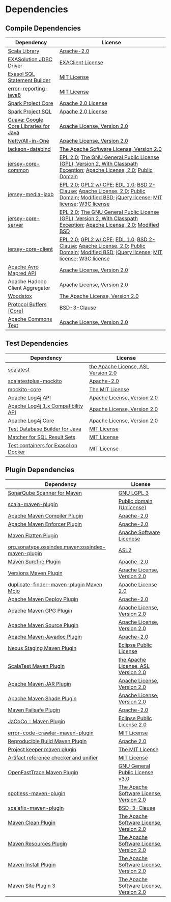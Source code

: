 <!-- @formatter:off -->
# Dependencies

## Compile Dependencies

| Dependency                                  | License                                                                                                                                                                                            |
| ------------------------------------------- | -------------------------------------------------------------------------------------------------------------------------------------------------------------------------------------------------- |
| [Scala Library][0]                          | [Apache-2.0][1]                                                                                                                                                                                    |
| [EXASolution JDBC Driver][2]                | [EXAClient License][3]                                                                                                                                                                             |
| [Exasol SQL Statement Builder][4]           | [MIT License][5]                                                                                                                                                                                   |
| [error-reporting-java8][6]                  | [MIT License][7]                                                                                                                                                                                   |
| [Spark Project Core][8]                     | [Apache 2.0 License][9]                                                                                                                                                                            |
| [Spark Project SQL][8]                      | [Apache 2.0 License][9]                                                                                                                                                                            |
| [Guava: Google Core Libraries for Java][10] | [Apache License, Version 2.0][11]                                                                                                                                                                  |
| [Netty/All-in-One][12]                      | [Apache License, Version 2.0][1]                                                                                                                                                                   |
| [jackson-databind][13]                      | [The Apache Software License, Version 2.0][14]                                                                                                                                                     |
| [jersey-core-common][15]                    | [EPL 2.0][16]; [The GNU General Public License (GPL), Version 2, With Classpath Exception][17]; [Apache License, 2.0][9]; [Public Domain][18]                                                      |
| [jersey-media-jaxb][19]                     | [EPL 2.0][16]; [GPL2 w/ CPE][17]; [EDL 1.0][20]; [BSD 2-Clause][21]; [Apache License, 2.0][9]; [Public Domain][18]; [Modified BSD][22]; [jQuery license][23]; [MIT license][24]; [W3C license][25] |
| [jersey-core-server][26]                    | [EPL 2.0][16]; [The GNU General Public License (GPL), Version 2, With Classpath Exception][17]; [Apache License, 2.0][9]; [Modified BSD][22]                                                       |
| [jersey-core-client][27]                    | [EPL 2.0][16]; [GPL2 w/ CPE][17]; [EDL 1.0][20]; [BSD 2-Clause][21]; [Apache License, 2.0][9]; [Public Domain][18]; [Modified BSD][22]; [jQuery license][23]; [MIT license][24]; [W3C license][25] |
| [Apache Avro Mapred API][28]                | [Apache License, Version 2.0][14]                                                                                                                                                                  |
| Apache Hadoop Client Aggregator             | [Apache License, Version 2.0][14]                                                                                                                                                                  |
| [Woodstox][29]                              | [The Apache License, Version 2.0][11]                                                                                                                                                              |
| [Protocol Buffers [Core]][30]               | [BSD-3-Clause][31]                                                                                                                                                                                 |
| [Apache Commons Text][32]                   | [Apache License, Version 2.0][14]                                                                                                                                                                  |

## Test Dependencies

| Dependency                                 | License                                   |
| ------------------------------------------ | ----------------------------------------- |
| [scalatest][33]                            | [the Apache License, ASL Version 2.0][34] |
| [scalatestplus-mockito][35]                | [Apache-2.0][34]                          |
| [mockito-core][36]                         | [The MIT License][37]                     |
| [Apache Log4j API][38]                     | [Apache License, Version 2.0][14]         |
| [Apache Log4j 1.x Compatibility API][39]   | [Apache License, Version 2.0][14]         |
| [Apache Log4j Core][40]                    | [Apache License, Version 2.0][14]         |
| [Test Database Builder for Java][41]       | [MIT License][42]                         |
| [Matcher for SQL Result Sets][43]          | [MIT License][44]                         |
| [Test containers for Exasol on Docker][45] | [MIT License][46]                         |

## Plugin Dependencies

| Dependency                                              | License                                        |
| ------------------------------------------------------- | ---------------------------------------------- |
| [SonarQube Scanner for Maven][47]                       | [GNU LGPL 3][48]                               |
| [scala-maven-plugin][49]                                | [Public domain (Unlicense)][50]                |
| [Apache Maven Compiler Plugin][51]                      | [Apache-2.0][14]                               |
| [Apache Maven Enforcer Plugin][52]                      | [Apache-2.0][14]                               |
| [Maven Flatten Plugin][53]                              | [Apache Software Licenese][14]                 |
| [org.sonatype.ossindex.maven:ossindex-maven-plugin][54] | [ASL2][11]                                     |
| [Maven Surefire Plugin][55]                             | [Apache-2.0][14]                               |
| [Versions Maven Plugin][56]                             | [Apache License, Version 2.0][14]              |
| [duplicate-finder-maven-plugin Maven Mojo][57]          | [Apache License 2.0][9]                        |
| [Apache Maven Deploy Plugin][58]                        | [Apache-2.0][14]                               |
| [Apache Maven GPG Plugin][59]                           | [Apache License, Version 2.0][14]              |
| [Apache Maven Source Plugin][60]                        | [Apache License, Version 2.0][14]              |
| [Apache Maven Javadoc Plugin][61]                       | [Apache-2.0][14]                               |
| [Nexus Staging Maven Plugin][62]                        | [Eclipse Public License][63]                   |
| [ScalaTest Maven Plugin][64]                            | [the Apache License, ASL Version 2.0][34]      |
| [Apache Maven JAR Plugin][65]                           | [Apache License, Version 2.0][14]              |
| [Apache Maven Shade Plugin][66]                         | [Apache License, Version 2.0][14]              |
| [Maven Failsafe Plugin][67]                             | [Apache-2.0][14]                               |
| [JaCoCo :: Maven Plugin][68]                            | [Eclipse Public License 2.0][69]               |
| [error-code-crawler-maven-plugin][70]                   | [MIT License][71]                              |
| [Reproducible Build Maven Plugin][72]                   | [Apache 2.0][11]                               |
| [Project keeper maven plugin][73]                       | [The MIT License][74]                          |
| [Artifact reference checker and unifier][75]            | [MIT License][76]                              |
| [OpenFastTrace Maven Plugin][77]                        | [GNU General Public License v3.0][78]          |
| [spotless-maven-plugin][79]                             | [The Apache Software License, Version 2.0][14] |
| [scalafix-maven-plugin][80]                             | [BSD-3-Clause][31]                             |
| [Maven Clean Plugin][81]                                | [The Apache Software License, Version 2.0][11] |
| [Maven Resources Plugin][82]                            | [The Apache Software License, Version 2.0][11] |
| [Maven Install Plugin][83]                              | [The Apache Software License, Version 2.0][11] |
| [Maven Site Plugin 3][84]                               | [The Apache Software License, Version 2.0][11] |

[0]: https://www.scala-lang.org/
[1]: https://www.apache.org/licenses/LICENSE-2.0
[2]: http://www.exasol.com
[3]: https://repo1.maven.org/maven2/com/exasol/exasol-jdbc/7.1.19/exasol-jdbc-7.1.19-license.txt
[4]: https://github.com/exasol/sql-statement-builder/
[5]: https://github.com/exasol/sql-statement-builder/blob/main/LICENSE
[6]: https://github.com/exasol/error-reporting-java/
[7]: https://github.com/exasol/error-reporting-java/blob/main/LICENSE
[8]: https://spark.apache.org/
[9]: http://www.apache.org/licenses/LICENSE-2.0.html
[10]: https://github.com/google/guava
[11]: http://www.apache.org/licenses/LICENSE-2.0.txt
[12]: https://netty.io/index.html
[13]: https://github.com/FasterXML/jackson
[14]: https://www.apache.org/licenses/LICENSE-2.0.txt
[15]: https://projects.eclipse.org/projects/ee4j.jersey/jersey-common
[16]: http://www.eclipse.org/legal/epl-2.0
[17]: https://www.gnu.org/software/classpath/license.html
[18]: https://creativecommons.org/publicdomain/zero/1.0/
[19]: https://eclipse-ee4j.github.io/jersey/
[20]: http://www.eclipse.org/org/documents/edl-v10.php
[21]: https://opensource.org/licenses/BSD-2-Clause
[22]: https://asm.ow2.io/license.html
[23]: https://github.com/jquery/jquery/blob/main/LICENSE.txt
[24]: http://www.opensource.org/licenses/mit-license.php
[25]: https://www.w3.org/Consortium/Legal/copyright-documents-19990405
[26]: https://projects.eclipse.org/projects/ee4j.jersey/jersey-server
[27]: https://projects.eclipse.org/projects/ee4j.jersey/jersey-client
[28]: https://avro.apache.org
[29]: https://github.com/FasterXML/woodstox
[30]: https://developers.google.com/protocol-buffers/docs/javatutorial
[31]: https://opensource.org/licenses/BSD-3-Clause
[32]: https://commons.apache.org/proper/commons-text
[33]: http://www.scalatest.org
[34]: http://www.apache.org/licenses/LICENSE-2.0
[35]: https://github.com/scalatest/scalatestplus-mockito
[36]: https://github.com/mockito/mockito
[37]: https://github.com/mockito/mockito/blob/main/LICENSE
[38]: https://logging.apache.org/log4j/2.x/log4j-api/
[39]: https://logging.apache.org/log4j/2.x/
[40]: https://logging.apache.org/log4j/2.x/log4j-core/
[41]: https://github.com/exasol/test-db-builder-java/
[42]: https://github.com/exasol/test-db-builder-java/blob/main/LICENSE
[43]: https://github.com/exasol/hamcrest-resultset-matcher/
[44]: https://github.com/exasol/hamcrest-resultset-matcher/blob/main/LICENSE
[45]: https://github.com/exasol/exasol-testcontainers/
[46]: https://github.com/exasol/exasol-testcontainers/blob/main/LICENSE
[47]: http://sonarsource.github.io/sonar-scanner-maven/
[48]: http://www.gnu.org/licenses/lgpl.txt
[49]: http://github.com/davidB/scala-maven-plugin
[50]: http://unlicense.org/
[51]: https://maven.apache.org/plugins/maven-compiler-plugin/
[52]: https://maven.apache.org/enforcer/maven-enforcer-plugin/
[53]: https://www.mojohaus.org/flatten-maven-plugin/
[54]: https://sonatype.github.io/ossindex-maven/maven-plugin/
[55]: https://maven.apache.org/surefire/maven-surefire-plugin/
[56]: https://www.mojohaus.org/versions/versions-maven-plugin/
[57]: https://github.com/basepom/duplicate-finder-maven-plugin
[58]: https://maven.apache.org/plugins/maven-deploy-plugin/
[59]: https://maven.apache.org/plugins/maven-gpg-plugin/
[60]: https://maven.apache.org/plugins/maven-source-plugin/
[61]: https://maven.apache.org/plugins/maven-javadoc-plugin/
[62]: http://www.sonatype.com/public-parent/nexus-maven-plugins/nexus-staging/nexus-staging-maven-plugin/
[63]: http://www.eclipse.org/legal/epl-v10.html
[64]: https://www.scalatest.org/user_guide/using_the_scalatest_maven_plugin
[65]: https://maven.apache.org/plugins/maven-jar-plugin/
[66]: https://maven.apache.org/plugins/maven-shade-plugin/
[67]: https://maven.apache.org/surefire/maven-failsafe-plugin/
[68]: https://www.jacoco.org/jacoco/trunk/doc/maven.html
[69]: https://www.eclipse.org/legal/epl-2.0/
[70]: https://github.com/exasol/error-code-crawler-maven-plugin/
[71]: https://github.com/exasol/error-code-crawler-maven-plugin/blob/main/LICENSE
[72]: http://zlika.github.io/reproducible-build-maven-plugin
[73]: https://github.com/exasol/project-keeper/
[74]: https://github.com/exasol/project-keeper/blob/main/LICENSE
[75]: https://github.com/exasol/artifact-reference-checker-maven-plugin/
[76]: https://github.com/exasol/artifact-reference-checker-maven-plugin/blob/main/LICENSE
[77]: https://github.com/itsallcode/openfasttrace-maven-plugin
[78]: https://www.gnu.org/licenses/gpl-3.0.html
[79]: https://github.com/diffplug/spotless
[80]: https://github.com/evis/scalafix-maven-plugin
[81]: http://maven.apache.org/plugins/maven-clean-plugin/
[82]: http://maven.apache.org/plugins/maven-resources-plugin/
[83]: http://maven.apache.org/plugins/maven-install-plugin/
[84]: http://maven.apache.org/plugins/maven-site-plugin/
